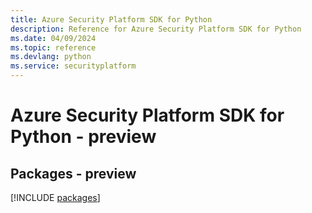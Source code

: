 ```yaml
---
title: Azure Security Platform SDK for Python
description: Reference for Azure Security Platform SDK for Python
ms.date: 04/09/2024
ms.topic: reference
ms.devlang: python
ms.service: securityplatform
---
```

# Azure Security Platform SDK for Python - preview
## Packages - preview
[!INCLUDE [packages](security-platform-index.md)]
